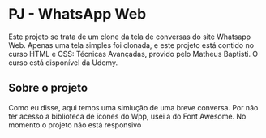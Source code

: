 ﻿# PJ - WhatsApp Web
 Este projeto se trata de um clone da tela de conversas do site Whatsapp Web. Apenas uma tela simples foi clonada, e este projeto está contido no curso HTML e CSS: Técnicas Avançadas, provido pelo Matheus Baptisti. O curso está disponível da Udemy. 
 
 ## Sobre o projeto
 Como eu disse, aqui temos uma simlução de uma breve conversa. Por não ter acesso a biblioteca de ícones do Wpp, usei a do Font Awesome. No momento o projeto não está responsivo
